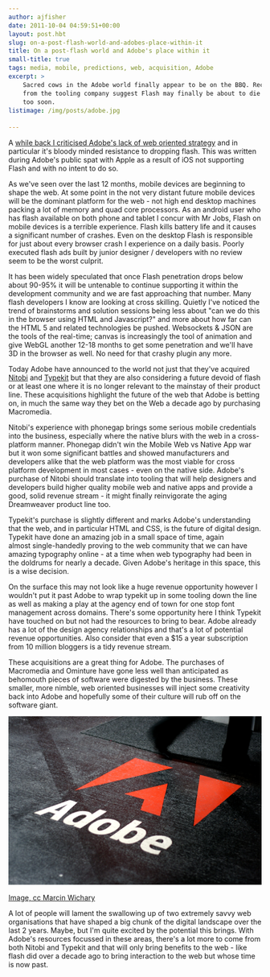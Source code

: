 ```yaml
---
author: ajfisher
date: 2011-10-04 04:59:51+00:00
layout: post.hbt
slug: on-a-post-flash-world-and-adobes-place-within-it
title: On a post-flash world and Adobe's place within it
small-title: true
tags: media, mobile, predictions, web, acquisition, Adobe
excerpt: >
    Sacred cows in the Adobe world finally appear to be on the BBQ. Recent signals
    from the tooling company suggest Flash may finally be about to die - and not
    too soon.
listimage: /img/posts/adobe.jpg

---
```


A [while back I criticised Adobe's lack of web oriented strategy](http://ajfisher.me/2010/04/13/adobe-narayens-kingdom-for-a-plan/) and in particular it's bloody minded resistance to dropping flash. This was written during Adobe's public spat with Apple as a result of iOS not supporting Flash and with no intent to do so.

As we've seen over the last 12 months, mobile devices are beginning to shape the web. At some point in the not very distant future mobile devices will be the dominant platform for the web - not high end desktop machines packing a lot of memory and quad core processors. As an android user who has flash available on both phone and tablet I concur with Mr Jobs, Flash on mobile devices is a terrible experience. Flash kills battery life and it causes a significant number of crashes. Even on the desktop Flash is responsible for just about every browser crash I experience on a daily basis. Poorly executed flash ads built by junior designer / developers with no review seem to be the worst culprit.

It has been widely speculated that once Flash penetration drops below about 90-95% it will be untenable to continue supporting it within the development community and we are fast approaching that number. Many flash developers I know are looking at cross skilling. Quietly I've noticed the trend of brainstorms and solution sessions being less about "can we do this in the browser using HTML and Javascript?" and more about how far can the HTML 5 and related technologies be pushed. Websockets & JSON are the tools of the real-time; canvas is increasingly the tool of animation and give WebGL another 12-18 months to get some penetration and we'll have 3D in the browser as well. No need for that crashy plugin any more.

Today Adobe have announced to the world not just that they've acquired [Nitobi](http://www.nitobi.com/) and [Typekit](http://typekit.com/) but that they are also considering a future devoid of flash or at least one where it is no longer relevant to the mainstay of their product line. These acquisitions highlight the future of the web that Adobe is betting on, in much the same way they bet on the Web a decade ago by purchasing Macromedia.

Nitobi's experience with phonegap brings some serious mobile credentials into the business, especially where the native blurs with the web in a cross-platform manner. Phonegap didn't win the Mobile Web vs Native App war but it won some significant battles and showed manufacturers and developers alike that the web platform was the most viable for cross platform development in most cases - even on the native side. Adobe's purchase of Nitobi should translate into tooling that will help designers and developers build higher quality mobile web and native apps and provide a good, solid revenue stream - it might finally reinvigorate the aging Dreamweaver product line too.

Typekit's purchase is slightly different and marks Adobe's understanding that the web, and in particular HTML and CSS, is the future of digital design. Typekit have done an amazing job in a small space of time, again almost single-handedly proving to the web community that we can have amazing typography online - at a time when web typography had been in the doldrums for nearly a decade. Given Adobe's heritage in this space, this is a wise decision.

On the surface this may not look like a huge revenue opportunity however I wouldn't put it past Adobe to wrap typekit up in some tooling down the line as well as making a play at the agency end of town for one stop font management across domains. There's some opportunity here I think Typekit have touched on but not had the resources to bring to bear. Adobe already has a lot of the design agency relationships and that's a lot of potential revenue opportunities. Also consider that even a $15 a year subscription from 10 million bloggers is a tidy revenue stream.

These acquisitions are a great thing for Adobe. The purchases of Macromedia and Ominture have gone less well than anticipated as behomouth pieces of software were digested by the business. These smaller, more nimble, web oriented businesses will inject some creativity back into Adobe and hopefully some of their culture will rub off on the software giant.

![Adobe logo on the floor](../../img/posts/adobe.jpg)

<p class="caption"><a href="http://www.flickr.com/photos/mwichary/2198354027/">Image,
cc Marcin Wichary</a></p>

A lot of people will lament the swallowing up of two extremely savvy web organisations that have shaped a big chunk of the digital landscape over the last 2 years. Maybe, but I'm quite excited by the potential this brings. With Adobe's resources focussed in these areas, there's a lot more to come from both Nitobi and Typekit and that will only bring benefits to the web - like flash did over a decade ago to bring interaction to the web but whose time is now past.

